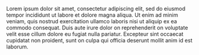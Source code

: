 Lorem ipsum dolor sit amet, consectetur adipiscing elit, sed do eiusmod tempor incididunt ut labore et dolore magna aliqua.
 Ut enim ad minim veniam, quis nostrud exercitation ullamco laboris nisi ut aliquip ex ea commodo consequat. 
 Duis aute irure dolor on reprehenderit on voluptate velit esse cillum dolore eu fugiat nulla pariatur.
 Excepteur sint occaecat cupidatat non proident, sunt on culpa qui officia deserunt mollit anim id est laborum.
